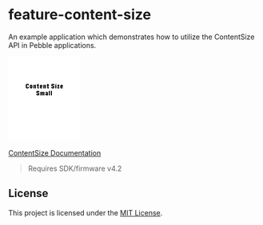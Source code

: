 # feature-content-size

An example application which demonstrates how to utilize the ContentSize API
in Pebble applications.

<kbd>![Screenshot](/screenshots/anim.gif)</kbd>

[ContentSize Documentation](https://developer.pebble.com/docs/c/)

> Requires SDK/firmware v4.2

## License

This project is licensed under the [MIT License](./LICENSE).
